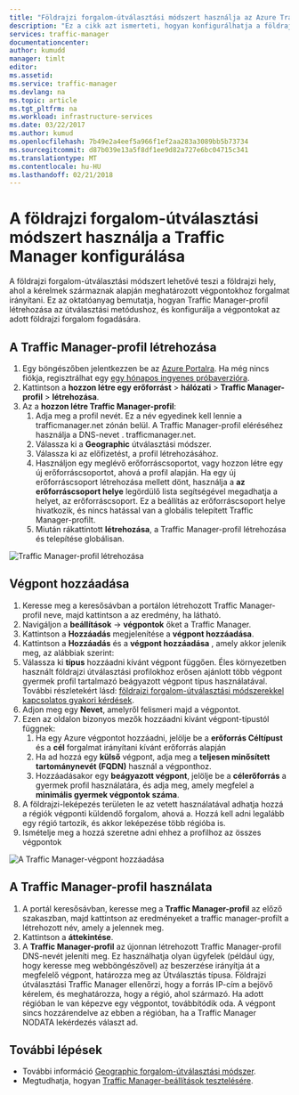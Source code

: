 ```yaml
---
title: "Földrajzi forgalom-útválasztási módszert használja az Azure Traffic Manager konfigurálása |} Microsoft Docs"
description: "Ez a cikk azt ismerteti, hogyan konfigurálhatja a földrajzi forgalom-útválasztási módszert használja az Azure Traffic Manager"
services: traffic-manager
documentationcenter: 
author: kumudd
manager: timlt
editor: 
ms.assetid: 
ms.service: traffic-manager
ms.devlang: na
ms.topic: article
ms.tgt_pltfrm: na
ms.workload: infrastructure-services
ms.date: 03/22/2017
ms.author: kumud
ms.openlocfilehash: 7b49e2a4eef5a966f1ef2aa283a3089bb5b73734
ms.sourcegitcommit: d87b039e13a5f8df1ee9d82a727e6bc04715c341
ms.translationtype: MT
ms.contentlocale: hu-HU
ms.lasthandoff: 02/21/2018
---
```

# <a name="configure-the-geographic-traffic-routing-method-using-traffic-manager"></a>A földrajzi forgalom-útválasztási módszert használja a Traffic Manager konfigurálása

A földrajzi forgalom-útválasztási módszert lehetővé teszi a földrajzi hely, ahol a kérelmek származnak alapján meghatározott végpontokhoz forgalmat irányítani. Ez az oktatóanyag bemutatja, hogyan Traffic Manager-profil létrehozása az útválasztási metódushoz, és konfigurálja a végpontokat az adott földrajzi forgalom fogadására.

## <a name="create-a-traffic-manager-profile"></a>A Traffic Manager-profil létrehozása

1. Egy böngészőben jelentkezzen be az [Azure Portalra](http://portal.azure.com). Ha még nincs fiókja, regisztrálhat egy [egy hónapos ingyenes próbaverzióra](https://azure.microsoft.com/free/).
2. Kattintson a **hozzon létre egy erőforrást** > **hálózati** > **Traffic Manager-profil** > **létrehozása**.
4. Az a **hozzon létre Traffic Manager-profil**:
    1. Adja meg a profil nevét. Ez a név egyedinek kell lennie a trafficmanager.net zónán belül. A Traffic Manager-profil eléréséhez használja a DNS-nevet <profilename>. trafficmanager.net.
    2. Válassza ki a **Geographic** útválasztási módszer.
    3. Válassza ki az előfizetést, a profil létrehozásához.
    4. Használjon egy meglévő erőforráscsoportot, vagy hozzon létre egy új erőforráscsoportot, ahová a profil alapján. Ha egy új erőforráscsoport létrehozása mellett dönt, használja a **az erőforráscsoport helye** legördülő lista segítségével megadhatja a helyet, az erőforráscsoport. Ez a beállítás az erőforráscsoport helye hivatkozik, és nincs hatással van a globális telepített Traffic Manager-profilt.
    5. Miután rákattintott **létrehozása**, a Traffic Manager-profil létrehozása és telepítése globálisan.

![Traffic Manager-profil létrehozása](./media/traffic-manager-geographic-routing-method/create-traffic-manager-profile.png)

## <a name="add-endpoints"></a>Végpont hozzáadása

1. Keresse meg a keresősávban a portálon létrehozott Traffic Manager-profil neve, majd kattintson a az eredmény, ha látható.
2. Navigáljon a **beállítások** -> **végpontok** őket a Traffic Manager.
3. Kattintson a **Hozzáadás** megjelenítése a **végpont hozzáadása**.
3. Kattintson a **Hozzáadás** és a **végpont hozzáadása** , amely akkor jelenik meg, az alábbiak szerint:
4. Válassza ki **típus** hozzáadni kívánt végpont függően. Éles környezetben használt földrajzi útválasztási profilokhoz erősen ajánlott több végpont gyermek profil tartalmazó beágyazott végpont típus használatával. További részletekért lásd: [földrajzi forgalom-útválasztási módszerekkel kapcsolatos gyakori kérdések](traffic-manager-FAQs.md).
5. Adjon meg egy **Nevet**, amelyről felismeri majd a végpontot.
6. Ezen az oldalon bizonyos mezők hozzáadni kívánt végpont-típustól függnek:
    1. Ha egy Azure végpontot hozzáadni, jelölje be a **erőforrás Céltípust** és a **cél** forgalmat irányítani kívánt erőforrás alapján
    2. Ha ad hozzá egy **külső** végpont, adja meg a **teljesen minősített tartománynevét (FQDN)** használ a végponthoz.
    3. Hozzáadásakor egy **beágyazott végpont**, jelölje be a **célerőforrás** a gyermek profil használatára, és adja meg, amely megfelel a **minimális gyermek végpontok száma**.
7. A földrajzi-leképezés területen le az vetett használatával adhatja hozzá a régiók végponti küldendő forgalom, ahová a. Hozzá kell adni legalább egy régió tartozik, és akkor leképezése több régióba is.
8. Ismételje meg a hozzá szeretne adni ehhez a profilhoz az összes végpontok

![A Traffic Manager-végpont hozzáadása](./media/traffic-manager-geographic-routing-method/add-traffic-manager-endpoint.png)

## <a name="use-the-traffic-manager-profile"></a>A Traffic Manager-profil használata
1.  A portál keresősávban, keresse meg a **Traffic Manager-profil** az előző szakaszban, majd kattintson az eredményeket a traffic manager-profilt a létrehozott név, amely a jelennek meg.
2. Kattintson a **áttekintése**.
3. A **Traffic Manager-profil** az újonnan létrehozott Traffic Manager-profil DNS-nevét jeleníti meg. Ez használhatja olyan ügyfelek (például úgy, hogy keresse meg webböngészővel) az beszerzése irányítja át a megfelelő végpont, határozza meg az Útválasztás típusa.  Földrajzi útválasztási Traffic Manager ellenőrzi, hogy a forrás IP-cím a bejövő kérelem, és meghatározza, hogy a régió, ahol származó. Ha adott régióban le van képezve egy végpontot, továbbítódik oda. A végpont sincs hozzárendelve az ebben a régióban, ha a Traffic Manager NODATA lekérdezés választ ad.

## <a name="next-steps"></a>További lépések

- További információ [Geographic forgalom-útválasztási módszer](traffic-manager-routing-methods.md#geographic).
- Megtudhatja, hogyan [Traffic Manager-beállítások tesztelésére](traffic-manager-testing-settings.md).
